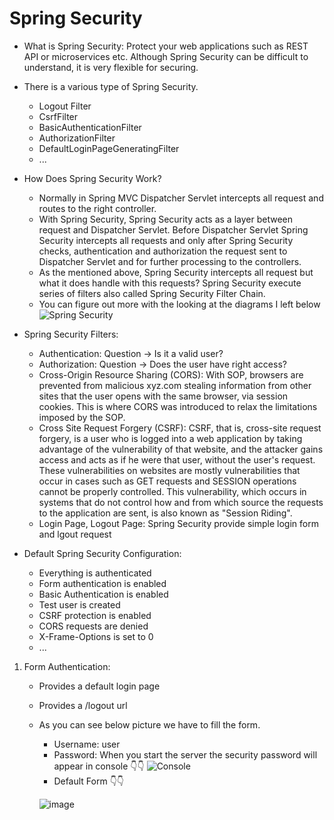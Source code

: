 # Spring Security
* What is Spring Security: Protect your web applications such as REST API or microservices etc. Although Spring Security can be difficult to understand, it is very flexible for securing.
* There is a various type of Spring Security.
  * Logout Filter
  * CsrfFilter
  * BasicAuthenticationFilter
  * AuthorizationFilter
  * DefaultLoginPageGeneratingFilter
  * ...

* How Does Spring Security Work?
  * Normally in Spring MVC Dispatcher Servlet intercepts all request and routes to the right controller.
  * With Spring Security, Spring Security acts as a layer between request and Dispatcher Servlet. Before Dispatcher Servlet Spring Security intercepts all requests and only after Spring Security checks, authentication and authorization the request sent to Dispatcher Servlet and for further processing to the controllers.
  * As the mentioned above, Spring Security intercepts all request but what it does handle with this requests? Spring Security execute series of filters also called Spring Security Filter Chain.
  * You can figure out more with the looking at the diagrams I left below
  ![Spring Security](https://github.com/mrtkrkrt/Spring-Security/assets/55550212/66f7353f-a8a2-453b-9129-67c5f87d75a9)

* Spring Security Filters:
  * Authentication: Question -> Is it a valid user?
  * Authorization: Question -> Does the user have right access?
  * Cross-Origin Resource Sharing (CORS): With SOP, browsers are prevented from malicious xyz․com stealing information from other sites that the user opens with the same browser, via session cookies. This is where CORS was introduced to relax the limitations imposed by the SOP.
  * Cross Site Request Forgery (CSRF): CSRF, that is, cross-site request forgery, is a user who is logged into a web application by taking advantage of the vulnerability of that website, and the attacker gains access and acts as if he were that user, without the user's request. These vulnerabilities on websites are mostly vulnerabilities that occur in cases such as GET requests and SESSION operations cannot be properly controlled. This vulnerability, which occurs in systems that do not control how and from which source the requests to the application are sent, is also known as "Session Riding".
  * Login Page, Logout Page: Spring Security provide simple login form and lgout request

* Default Spring Security Configuration:
  * Everything is authenticated
  * Form authentication is enabled
  * Basic Authentication is enabled
  * Test user is created
  * CSRF protection is enabled
  * CORS requests are denied
  * X-Frame-Options is set to 0 
  * ...
  
1. Form Authentication: 
   * Provides a default login page
   * Provides a /logout url
   * As you can see below picture we have to fill the form. 
     * Username: user
     * Password: When you start the server the security password will appear in console 👇👇
      ![Console](https://github.com/mrtkrkrt/Spring-Security/assets/55550212/8da50eb5-eed8-4f9c-8f5c-520e7a9806b6)
     * Default Form 👇👇

      ![image](https://github.com/mrtkrkrt/Spring-Security/assets/55550212/ebe78f08-5bc2-4fd8-83a7-724f34cc8054)

      
